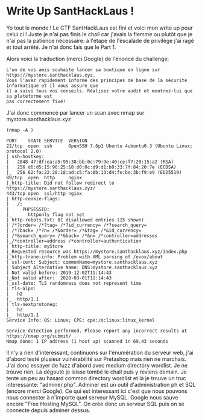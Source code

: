 # Write Up SantHackLaus ! 

Yo tout le monde ! Le CTF SantHackLaus est fini et voici mon write up pour celui ci !
Juste je n'ai pas finis le chall car j'avais la flemme ou plutôt que je n'ai pas la patience nécessaire: à l'étape de l'éscalade de privilège j'ai ragé et tout arrêté. Je n'ai donc fais que le Part 1.

Alors voici la traduction (merci Google) de l'énoncé du challenge:

```
L'un de vos amis souhaite lancer sa boutique en ligne sur https://mystore.santhacklaus.xyz.
Vous l'avez rapidement informé des principes de base de la sécurité informatique et il vous assure que 
il a suivi tous vos conseils. Réalisez votre audit et montrez-lui que sa plateforme est
pas correctement fixé!
```

J'ai donc commencé par lancer un scan avec nmap sur mystore.santhacklaus.xyz
```
(nmap -A )

PORT    STATE SERVICE  VERSION
22/tcp  open  ssh      OpenSSH 7.6p1 Ubuntu 4ubuntu0.3 (Ubuntu Linux; protocol 2.0)
| ssh-hostkey:
|   2048 47:df:ea:a5:95:38:bb:0c:79:9e:40:ce:f7:20:15:a2 (RSA)
|   256 d6:d5:15:90:25:18:d0:0c:d9:d1:b0:33:7f:84:20:7e (ECDSA)
|_  256 62:fa:22:28:18:ad:c5:fa:8b:13:d4:fe:be:3b:f9:e9 (ED25519)
80/tcp  open  http     nginx
|_http-title: Did not follow redirect to https://mystore.santhacklaus.xyz/
443/tcp open  ssl/http nginx
| http-cookie-flags:
|   /:
|     PHPSESSID:
|_      httponly flag not set
| http-robots.txt: 81 disallowed entries (15 shown)
| /*?order= /*?tag= /*?id_currency= /*?search_query=
| /*?back= /*?n= /*&order= /*&tag= /*&id_currency=
| /*&search_query= /*&back= /*&n= /*controller=addresses
|_/*controller=address /*controller=authentication
| http-title: myStore
|_Requested resource was https://mystore.santhacklaus.xyz/index.php
|_http-trane-info: Problem with XML parsing of /evox/about
| ssl-cert: Subject: commonName=mystore.santhacklaus.xyz
| Subject Alternative Name: DNS:mystore.santhacklaus.xyz
| Not valid before: 2019-12-02T11:14:43
|_Not valid after:  2020-03-01T11:14:43
|_ssl-date: TLS randomness does not represent time
| tls-alpn:
|   h2
|_  http/1.1
| tls-nextprotoneg:
|   h2
|_  http/1.1
Service Info: OS: Linux; CPE: cpe:/o:linux:linux_kernel

Service detection performed. Please report any incorrect results at https://nmap.org/submit/ .
Nmap done: 1 IP address (1 host up) scanned in 69.43 seconds
```

Il n'y a rien d'interessant, continuons sur l'énumération du serveur web, j'ai d'abord testé plusieur vulnérabilité sur Pretashop mais rien ne marchais.
J'ai donc essayer de fuzz d'abord avec medium directory wordlist. Je ne trouve rien. Là dégouté je laisse tombé le chall puis y reviens demain.
Je tente un peu au hasard common directory wordlist et la je trouve un truc interessante: "adminer.php". Adminer est un outil d'administration ph et SQL (encore merci Google).
Ce qui est interessant ici c'est que nous pouvons nous connecter à n'importe quel serveur MySQL. Google nous sauve encore "Free Hosting MySQL".
On crée donc un serveur SQL puis on se connecte depuis adminer dessus. 

